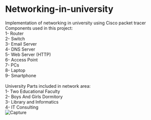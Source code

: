 # Networking-in-university <br>
Implementation of networking in university using Cisco packet tracer<br>
Components used in this project:<br>
1- Router<br>
2- Switch<br>
3- Email Server<br>
4- DNS Server<br>
5- Web Server (HTTP)<br>
6- Access Point<br>
7- PCs<br>
8- Laptop<br>
9- Smartphone<br>
<br>
University Parts included in network area:<br>
1- Two Educational Faculty<br>
2- Boys And Girls Dormitory<br>
3- Library and Informatics<br>
4- IT Consulting
<br>
![Capture](https://user-images.githubusercontent.com/95470638/209086579-363f8dd5-1ac5-4d7c-bf5d-2b1e42d41ca7.PNG)
